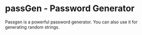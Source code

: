 passGen - Password Generator
====

Passgen is a powerful password generator. You can also use it for generating random strings.